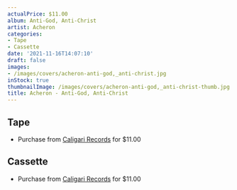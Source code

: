 ```yaml
---
actualPrice: $11.00
album: Anti-God, Anti-Christ
artist: Acheron
categories:
- Tape
- Cassette
date: '2021-11-16T14:07:10'
draft: false
images:
- /images/covers/acheron-anti-god,_anti-christ.jpg
inStock: true
thumbnailImage: /images/covers/acheron-anti-god,_anti-christ-thumb.jpg
title: Acheron - Anti-God, Anti-Christ
---
```


## Tape
* Purchase from [Caligari Records](https://caligarirecords.storenvy.com/products/34027987-acheron-anti-god-anti-christ) for $11.00
## Cassette
* Purchase from [Caligari Records](https://caligarirecords.storenvy.com/products/34027987-acheron-anti-god-anti-christ) for $11.00
